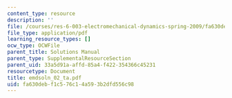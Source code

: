 ```yaml
---
content_type: resource
description: ''
file: /courses/res-6-003-electromechanical-dynamics-spring-2009/fa630debf1c576c14a593b2dfd556c98_emdsoln_02_ta.pdf
file_type: application/pdf
learning_resource_types: []
ocw_type: OCWFile
parent_title: Solutions Manual
parent_type: SupplementalResourceSection
parent_uid: 33a5d91a-affd-85a4-f422-354366c45231
resourcetype: Document
title: emdsoln_02_ta.pdf
uid: fa630deb-f1c5-76c1-4a59-3b2dfd556c98
---
```

